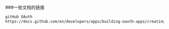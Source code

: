 ###一些文档的链接
```txt
gitHub OAuth
https://docs.github.com/en/developers/apps/building-oauth-apps/creating-an-oauth-app
```